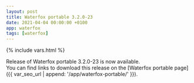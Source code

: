 ```yaml
---
layout: post
title: Waterfox portable 3.2.0-23
date: 2021-04-04 00:00:00 +0100
app: waterfox
tags: [waterfox]
---
```

{% include vars.html %}

Release of Waterfox portable 3.2.0-23 is now available.<br />
You can find links to download this release on the [Waterfox portable page]({{ var_seo_url | append: '/app/waterfox-portable/' }}).

